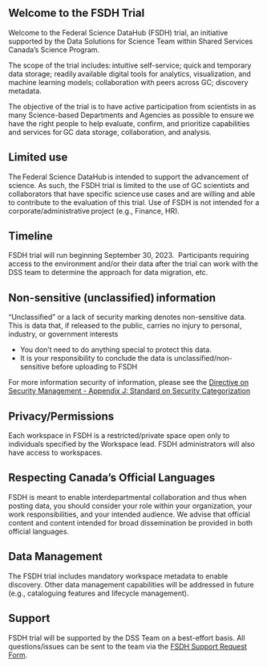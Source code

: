 ## Welcome to the FSDH Trial

Welcome to the Federal Science DataHub (FSDH) trial, an initiative supported by the Data Solutions for Science Team within Shared Services Canada’s Science Program. 

The scope of the trial includes: intuitive self-service; quick and temporary data storage; readily available digital tools for analytics, visualization, and machine learning models; collaboration with peers across GC; discovery metadata.

The objective of the trial is to have active participation from scientists in as many Science-based Departments and Agencies as possible to ensure we have the right people to help evaluate, confirm, and prioritize capabilities and services for GC data storage, collaboration, and analysis.

## Limited use

The Federal Science DataHub is intended to support the advancement of science. As such, the FSDH trial is limited to the use of GC scientists and collaborators that have specific science use cases and are willing and able to contribute to the evaluation of this trial. Use of FSDH is not intended for a corporate/administrative project (e.g., Finance, HR).

## Timeline  

FSDH trial will run beginning September 30, 2023.  Participants requiring access to the environment and/or their data after the trial can work with the DSS team to determine the approach for data migration, etc. 

## Non-sensitive (unclassified) information

“Unclassified” or a lack of security marking denotes non-sensitive data. This is data that, if released to the public, carries no injury to personal, industry, or government interests

- You don’t need to do anything special to protect this data.
- It is your responsibility to conclude the data is unclassified/non-sensitive before uploading to FSDH

For more information security of information, please see the [Directive on Security Management - Appendix J: Standard on Security Categorization](https://www.tbs-sct.gc.ca/pol/doc-eng.aspx?id=32614)

## Privacy/Permissions 

Each workspace in FSDH is a restricted/private space open only to individuals specified by the Workspace lead. FSDH administrators will also have access to workspaces. 

## Respecting Canada’s Official Languages 

FSDH is meant to enable interdepartmental collaboration and thus when posting data, you should consider your role within your organization, your work responsibilities, and your intended audience. We advise that official content and content intended for broad dissemination be provided in both official languages. 

## Data Management 

The FSDH trial includes mandatory workspace metadata to enable discovery. Other data management capabilities will be addressed in future (e.g., cataloguing features and lifecycle management).  

## Support

FSDH trial will be supported by the DSS Team on a best-effort basis. All questions/issues can be sent to the team via the [FSDH Support Request Form](https://forms.office.com/pages/responsepage.aspx?id=lMFb0L-U1kquLh2w8uOPXhksOXzZ73RCp9fVTz4vTU5UNTc1U00yNVUxWVg4SkJGMFVHN1RCTTdQRS4u).
